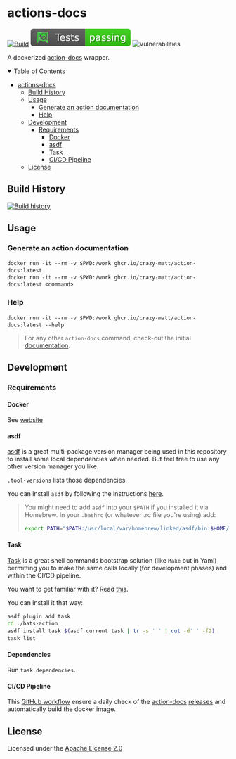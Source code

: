# actions-docs

[![Build](https://github.com/crazy-matt/action-docs/actions/workflows/docker_builder.yml/badge.svg)](https://github.com/crazy-matt/action-docs/actions/workflows/docker_builder.yml)
![Tests](https://github.com/crazy-matt/action-docs/blob/badges/tests.svg)
![Vulnerabilities](https://github.com/crazy-matt/action-docs/blob/badges/vulnerability.svg)

A dockerized [action-docs](https://github.com/npalm/action-docs) wrapper.

<details open="open">
<summary>Table of Contents</summary>

- [actions-docs](#actions-docs)
  - [Build History](#build-history)
  - [Usage](#usage)
    - [Generate an action documentation](#generate-an-action-documentation)
    - [Help](#help)
  - [Development](#development)
    - [Requirements](#requirements)
      - [Docker](#docker)
      - [asdf](#asdf)
      - [Task](#task)
      - [CI/CD Pipeline](#cicd-pipeline)
  - [License](#license)

</details>

## Build History

[![Build history](https://buildstats.info/github/chart/crazy-matt/action-docs?branch=main)](https://github.com/crazy-matt/action-docs/actions)

## Usage

### Generate an action documentation

```shell
docker run -it --rm -v $PWD:/work ghcr.io/crazy-matt/action-docs:latest
docker run -it --rm -v $PWD:/work ghcr.io/crazy-matt/action-docs:latest <command>
```

### Help

```shell
docker run -it --rm -v $PWD:/work ghcr.io/crazy-matt/action-docs:latest --help
```

> For any other `action-docs` command, check-out the initial [documentation](https://github.com/npalm/action-docs#readme).

## Development

### Requirements

#### Docker

See [website](https://www.docker.com/)

#### asdf

[asdf](https://asdf-vm.com/) is a great multi-package version manager being used in this repository to install some local dependencies when needed. But feel free to use any other version manager you like.

`.tool-versions` lists those dependencies.

You can install `asdf` by following the instructions [here](http://asdf-vm.com/guide/getting-started.html#_1-install-dependencies).

> You might need to add `asdf` into your `$PATH` if you installed it via Homebrew. In your `.bashrc` (or whatever .rc file you're using) add:
>
> ```bash
> export PATH="$PATH:/usr/local/var/homebrew/linked/asdf/bin:$HOME/.asdf/shims"
> ```

#### Task

[Task](https://taskfile.dev/#/) is a great shell commands bootstrap solution (like `Make` but in Yaml) permitting you to make the same calls locally (for development phases) and within the CI/CD pipeline.

You want to get familiar with it? Read [this](https://tsh.io/blog/taskfile-and-gnu-make-for-automation/).

You can install it that way:

```bash
asdf plugin add task
cd ./bats-action
asdf install task $(asdf current task | tr -s ' ' | cut -d' ' -f2)
task list
```

#### Dependencies

Run `task dependencies`.

#### CI/CD Pipeline

This [GitHub workflow](.github/workflows/docker_builder.yml) ensure a daily check of the [action-docs](https://github.com/npalm/action-docs) [releases](https://github.com/npalm/action-docs/releases) and automatically build the docker image.

## License

Licensed under the [Apache License 2.0](LICENSE)
